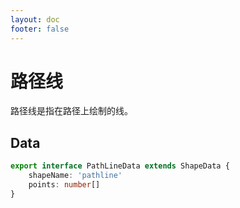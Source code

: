 ```yaml
---
layout: doc
footer: false
---
```


# 路径线

路径线是指在路径上绘制的线。

## Data

```ts
export interface PathLineData extends ShapeData {
	shapeName: 'pathline'
	points: number[]
}
```
